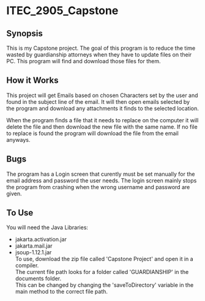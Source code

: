 # ITEC_2905_Capstone
## Synopsis
This is my Capstone project. 
The goal of this program is to reduce the time wasted by guardianship attorneys when they have to update files on their PC. This program will find and download those files for them. 

## How it Works
This project will get Emails based on chosen Characters set by the user and found in the subject line of the email. It will then open emails selected by the program and download any attachments it finds to the selected 
location. 

When the program finds a file that it needs to replace on the computer it will delete the file and then download the new file with the same name. If no file to replace is found the program will download the file from the email anyways. 

## Bugs
The program has a Login screen that curently must be set manually for the email address and password the user needs. The login screen mainly stops the program from crashing when the wrong username and password are given. 

## To Use
You will need the Java Libraries:  
* jakarta.activation.jar
* jakarta.mail.jar
* jsoup-1.12.1.jar  
To use, download the zip file called 'Capstone Project' and open it in a compiler.  
The current file path looks for a folder called 'GUARDIANSHIP' in the documents folder.   
This can be changed by changing the 'saveToDirectory' variable in the main method to the correct file path. 

